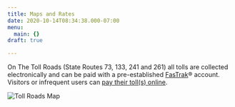 ```yaml
---
title: Maps and Rates
date: 2020-10-14T08:34:38.000-07:00
menu:
  main: {}
draft: true

---
```

On The Toll Roads (State Routes 73, 133, 241 and 261) all tolls are collected electronically and can be paid with a pre-established [FasTrak](https://thetollroads.com/accounts/fastrak)® account. Visitors or infrequent users can [pay their toll(s) online](https://thetollroads.com/tolls/pay).  
  
![Toll Roads Map](https://thetollroads.com/sites/default/files/toll_roads_map_rates.jpg)